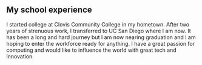 ## My school experience

I started college at Clovis Community College in my hometown. After two years of strenuous work, I transferred to UC San Diego where I am now. It has been a long and hard journey but I am now nearing graduation and I am hoping to enter the workforce ready for anything. I have a great passion for computing and would like to influence the world with great tech and innovation.